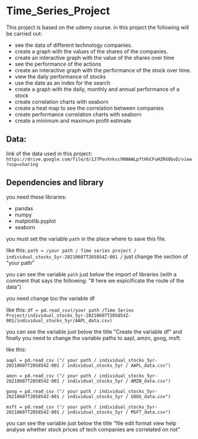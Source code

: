 # Time_Series_Project
This project is based on the udemy course. in this project the following will be carried out:
- see the data of different technology companies.
- create a graph with the values of the shares of the companies.
- create an interactive graph with the value of the shares over time
- see the performance of the actions
- create an interactive graph with the performance of the stock over time.
- view the daily performance of stocks
- use the date as an index for the search
- create a graph with the daily, monthly and annual performance of a stock
- create correlation charts with seaborn
- create a heat map to see the correlation between companies
- create performance correlation charts with seaborn
- create a minimum and maximum profit estimate
## Data:
 link of the data used in this project: `https://drive.google.com/file/d/1J7PevXnksc9NNAWLpftHhCFuHZRG0bvD/view?usp=sharing`
## Dependencies and library
you need these libraries:
- pandas
- numpy
- matplotlib.pyplot
- seaborn

you must set the variable `path` in the place where to save this file.

like this: `path = /your path / Time series project / individual_stocks_5yr-20210607T205854Z-001 /`
just change the section of "your path"

you can see the variable `path` just below the import of libraries (with a comment that says the following: "# here we expicificate the route of the data")

you need change too the variable df

like this: `df = pd.read_csv(/your path /Time Series Project/individual_stocks_5yr-20210607T205854Z-001/individual_stocks_5yr/AAPL_data.csv)`

you can see the variable just below the title
"Create the variable df"
and finally you need to change the variable paths to aapl, amzn, goog, msft.

like this:

`aapl = pd.read_csv ("/ your path / individual_stocks_5yr-20210607T205854Z-001 / individual_stocks_5yr / AAPL_data.csv")`

`amzn = pd.read_csv ("/ your path / individual_stocks_5yr-20210607T205854Z-001 / individual_stocks_5yr / AMZN_data.csv")`

`goog = pd.read_csv ("/ your path / individual_stocks_5yr-20210607T205854Z-001 / individual_stocks_5yr / GOOG_data.csv")`

`msft = pd.read_csv ("/ your path / individual_stocks_5yr-20210607T205854Z-001 / individual_stocks_5yr / MSFT_data.csv")`

you can see the variable just below the title
"file edit format view help analyse whether stock prices of tech companies are correlated on not"

